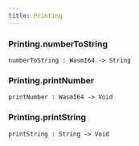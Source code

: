 ```yaml
---
title: Printing
---
```


### Printing.**numberToString**

```grain
numberToString : WasmI64 -> String
```

### Printing.**printNumber**

```grain
printNumber : WasmI64 -> Void
```

### Printing.**printString**

```grain
printString : String -> Void
```


